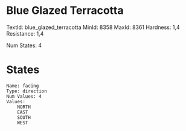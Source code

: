 # Blue Glazed Terracotta
TextId: blue_glazed_terracotta
MinId: 8358
MaxId: 8361
Hardness: 1,4
Resistance: 1,4

Num States: 4
# States
```
Name: facing
Type: direction
Num Values: 4
Values:
    NORTH
    EAST
    SOUTH
    WEST
```